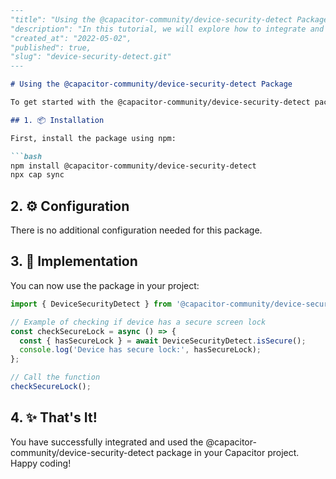 ```markdown
---
"title": "Using the @capacitor-community/device-security-detect Package",
"description": "In this tutorial, we will explore how to integrate and use the @capacitor-community/device-security-detect package in your Capacitor project.",
"created_at": "2022-05-02",
"published": true,
"slug": "device-security-detect.git"
---

# Using the @capacitor-community/device-security-detect Package

To get started with the @capacitor-community/device-security-detect package, follow these steps:

## 1. 📦 Installation

First, install the package using npm:

```bash
npm install @capacitor-community/device-security-detect
npx cap sync
```

## 2. ⚙️ Configuration

There is no additional configuration needed for this package.

## 3. 🚀 Implementation

You can now use the package in your project:

```javascript
import { DeviceSecurityDetect } from '@capacitor-community/device-security-detect';

// Example of checking if device has a secure screen lock
const checkSecureLock = async () => {
  const { hasSecureLock } = await DeviceSecurityDetect.isSecure();
  console.log('Device has secure lock:', hasSecureLock);
};

// Call the function
checkSecureLock();
```

## 4. ✨ That's It!

You have successfully integrated and used the @capacitor-community/device-security-detect package in your Capacitor project. Happy coding!
```
```